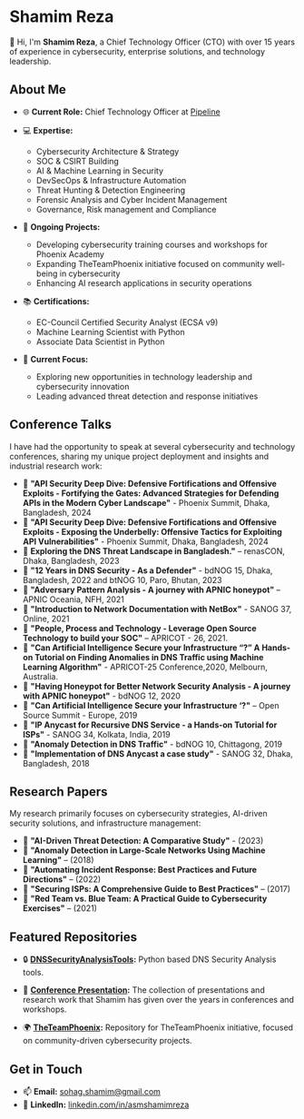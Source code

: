 # Shamim Reza

👋 Hi, I'm **Shamim Reza**, a Chief Technology Officer (CTO) with over 15 years of experience in cybersecurity, enterprise solutions, and technology leadership.

## About Me

- 🌐 **Current Role:** Chief Technology Officer at [Pipeline](https://ppln.co/)
- 💻 **Expertise:** 
  - Cybersecurity Architecture & Strategy
  - SOC & CSIRT Building
  - AI & Machine Learning in Security
  - DevSecOps & Infrastructure Automation
  - Threat Hunting & Detection Engineering
  - Forensic Analysis and Cyber Incident Management
  - Governance, Risk management and Compliance

- 🌱 **Ongoing Projects:**
  - Developing cybersecurity training courses and workshops for Phoenix Academy
  - Expanding TheTeamPhoenix initiative focused on community well-being in cybersecurity
  - Enhancing AI research applications in security operations

- 📚 **Certifications:**
  - EC-Council Certified Security Analyst (ECSA v9)
  - Machine Learning Scientist with Python
  - Associate Data Scientist in Python

- 🔭 **Current Focus:**
  - Exploring new opportunities in technology leadership and cybersecurity innovation
  - Leading advanced threat detection and response initiatives
 
## Conference Talks

I have had the opportunity to speak at several cybersecurity and technology conferences, sharing my unique project deployment and insights and industrial research work:

- 🎤 **"API Security Deep Dive: Defensive Fortifications and Offensive Exploits - Fortifying the Gates: Advanced Strategies for Defending APIs in the Modern Cyber Landscape"** - Phoenix Summit, Dhaka, Bangladesh, 2024
- 🎤 **"API Security Deep Dive: Defensive Fortifications and Offensive Exploits - Exposing the Underbelly: Offensive Tactics for Exploiting API Vulnerabilities"** - Phoenix Summit, Dhaka, Bangladesh, 2024
- 🎤 **Exploring the DNS Threat Landscape in Bangladesh."** – renasCON, Dhaka, Bangladesh, 2023
- 🎤 **"12 Years in DNS Security - As a Defender"** - bdNOG 15, Dhaka, Bangladesh, 2022 and btNOG 10, Paro, Bhutan, 2023
- 🎤 **"Adversary Pattern Analysis - A journey with APNIC honeypot"** – APNIC Oceania, NFH, 2021
- 🎤 **"Introduction to Network Documentation with NetBox"** - SANOG 37, Online, 2021
- 🎤 **"People, Process and Technology - Leverage Open Source Technology to build your SOC"** – APRICOT - 26, 2021.
- 🎤 **"Can Artificial Intelligence Secure your Infrastructure “?” A Hands-on Tutorial on Finding Anomalies in DNS Traffic using Machine Learning Algorithm"** - APRICOT-25 Conference,2020, Melbourn, Australia.
- 🎤 **"Having Honeypot for Better Network Security Analysis - A journey with APNIC honeypot"** - bdNOG 12, 2020
- 🎤 **"Can Artificial Intelligence Secure your Infrastructure ‘?"** – Open Source Summit - Europe, 2019
- 🎤 **"IP Anycast for Recursive DNS Service - a Hands-on Tutorial for ISPs"** - SANOG 34, Kolkata, India, 2019
- 🎤 **"Anomaly Detection in DNS Traffic"** - bdNOG 10, Chittagong, 2019
- 🎤 **"Implementation of DNS Anycast a case study"** - SANOG 32, Dhaka, Bangladesh, 2018


## Research Papers

My research primarily focuses on cybersecurity strategies, AI-driven security solutions, and infrastructure management:

- 📄 **"AI-Driven Threat Detection: A Comparative Study"** -  (2023)
- 📄 **"Anomaly Detection in Large-Scale Networks Using Machine Learning"** – (2018)
- 📄 **"Automating Incident Response: Best Practices and Future Directions"** – (2022)
- 📄 **"Securing ISPs: A Comprehensive Guide to Best Practices"** – (2017)
- 📄 **"Red Team vs. Blue Team: A Practical Guide to Cybersecurity Exercises"** – (2021)

## Featured Repositories

- 🔒 **[DNSSecurityAnalysisTools](https://github.com/shamimrezasohag/DSAT-DNSSecurityAnalysisTool):** Python based DNS Security Analysis tools.
- 🧠 **[Conference Presentation](https://github.com/shamimrezasohag/conf-talk-slides):** The collection of presentations and research work that Shamim has given over the years in conferences and workshops.

- 🌍 **[TheTeamPhoenix](https://github.com/The-Team-Phoenix):** Repository for TheTeamPhoenix initiative, focused on community-driven cybersecurity projects.


## Get in Touch

- 📫 **Email:** [sohag.shamim@gmail.com](mailto:sohag.shamim@gmail.com)
- 💼 **LinkedIn:** [linkedin.com/in/asmshamimreza](https://www.linkedin.com/in/asmshamimreza)
